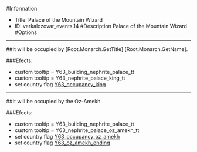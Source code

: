 #Information
 - Title: Palace of the Mountain Wizard
 - ID: verkalozovar_events.14
#Description
Palace of the Mountain Wizard
#Options

___
##It will be occupied by [Root.Monarch.GetTitle] [Root.Monarch.GetName].

###Efects:<ul><li>custom tooltip = Y63_building_nephrite_palace_tt</li><li>custom tooltip = Y63_nephrite_palace_king_tt</li><li>set country flag [Y63_occupancy_king](../flags/y63_occupancy_king.md)</li></ul>

___
##It will be occupied by the Oz-Amekh.

###Efects:<ul><li>custom tooltip = Y63_building_nephrite_palace_tt</li><li>custom tooltip = Y63_nephrite_palace_oz_amekh_tt</li><li>set country flag [Y63_occupancy_oz_amekh](../flags/y63_occupancy_oz_amekh.md)</li><li>set country flag [Y63_oz_amekh_ending](../flags/y63_oz_amekh_ending.md)</li></ul>
